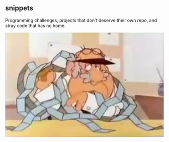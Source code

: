 ## snippets
Programming challenges, projects that don't deserve their own repo, and stray code that has no home.

![frosty](frosty.png)
